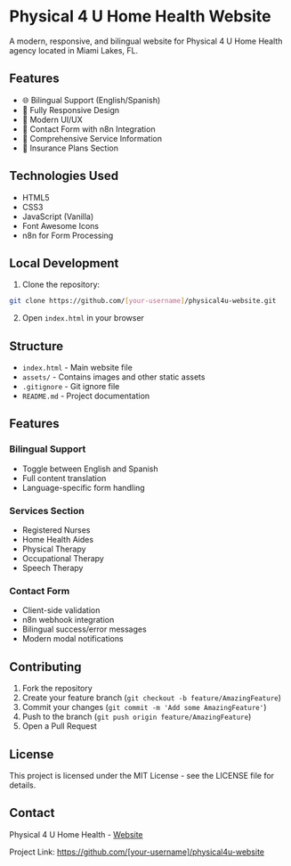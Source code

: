 # Physical 4 U Home Health Website

A modern, responsive, and bilingual website for Physical 4 U Home Health agency located in Miami Lakes, FL.

## Features

- 🌐 Bilingual Support (English/Spanish)
- 📱 Fully Responsive Design
- 🎨 Modern UI/UX
- 📝 Contact Form with n8n Integration
- 💉 Comprehensive Service Information
- 🏥 Insurance Plans Section

## Technologies Used

- HTML5
- CSS3
- JavaScript (Vanilla)
- Font Awesome Icons
- n8n for Form Processing

## Local Development

1. Clone the repository:
```bash
git clone https://github.com/[your-username]/physical4u-website.git
```

2. Open `index.html` in your browser

## Structure

- `index.html` - Main website file
- `assets/` - Contains images and other static assets
- `.gitignore` - Git ignore file
- `README.md` - Project documentation

## Features

### Bilingual Support
- Toggle between English and Spanish
- Full content translation
- Language-specific form handling

### Services Section
- Registered Nurses
- Home Health Aides
- Physical Therapy
- Occupational Therapy
- Speech Therapy

### Contact Form
- Client-side validation
- n8n webhook integration
- Bilingual success/error messages
- Modern modal notifications

## Contributing

1. Fork the repository
2. Create your feature branch (`git checkout -b feature/AmazingFeature`)
3. Commit your changes (`git commit -m 'Add some AmazingFeature'`)
4. Push to the branch (`git push origin feature/AmazingFeature`)
5. Open a Pull Request

## License

This project is licensed under the MIT License - see the LICENSE file for details.

## Contact

Physical 4 U Home Health - [Website](https://physical4u.com)

Project Link: https://github.com/[your-username]/physical4u-website
